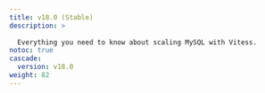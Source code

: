 ```yaml
---
title: v18.0 (Stable)
description: >
  
  Everything you need to know about scaling MySQL with Vitess.
notoc: true
cascade:
  version: v18.0
weight: 82
---
```

